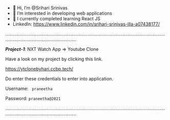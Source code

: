-   👋  Hi, I’m @Srihari Srinivas
-   👀  I’m interested in developing web applications
-   🌱  I currently completed learning React JS
-   LinkedIn: https://www.linkedin.com/in/srihari-srinivas-illa-a07438177/

...................................................................................................................................................................................

***Project-1***: NXT Watch App => Youtube Clone

Have a look on my project by clicking this link.

https://ytclonebyhari.ccbp.tech/


Do enter these credentials to enter into application.

Username: ``` praneetha```

Password: ```praneetha@2021```

...................................................................................................................................................................................
